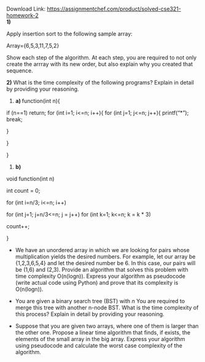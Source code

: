 Download Link: https://assignmentchef.com/product/solved-cse321-homework-2
<br>
<strong>1)</strong>

Apply insertion sort to the following sample array:

Array={6,5,3,11,7,5,2}

Show each step of the algorithm. At each step, you are required to not only create the arrray with its new order, but also explain why you created that sequence.




<strong>2)</strong>  What is the time complexity of the following programs? Explain in detail by providing your reasoning.

<ol>

 <li><strong>a) </strong>function(int n){</li>

</ol>

if (n==1)        return;     for (int i=1; i&lt;=n; i++){         for (int j=1; j&lt;=n; j++){             printf(“*”);             break;

}

}

}

<ol>

 <li><strong>b) </strong></li>

</ol>

void function(int n)

int count = 0;




for (int i=n/3; i&lt;=n; i++)

for (int j=1; j+n/3&lt;=n; j = j++)                          for (int k=1; k&lt;=n; k = k * 3)

count++;

}







<ul>

 <li>We have an unordered array in which we are looking for pairs whose multiplication yields the desired numbers. For example, let our array be {1,2,3,6,5,4} and let the desired number be 6. In this case, our pairs will be (1,6) and (2,3). Provide an algorithm that solves this problem with time complexity O(n(logn)). Express your algorithm as pseudocode (write actual code using Python) and prove that its complexity is O(n(logn)).</li>

</ul>







<ul>

 <li>You are given a binary search tree (BST) with <em>n</em> You are required to merge this tree with another n-node BST. What is the time complexity of this process? Explain in detail by providing your reasoning.</li>

</ul>




<ul>

 <li>Suppose that you are given two arrays, where one of them is larger than the other one. Propose a linear time algorithm that finds, if exists, the elements of the small array in the big array. Express your algorithm using pseudocode and calculate the worst case complexity of the algorithm.</li>

</ul>











